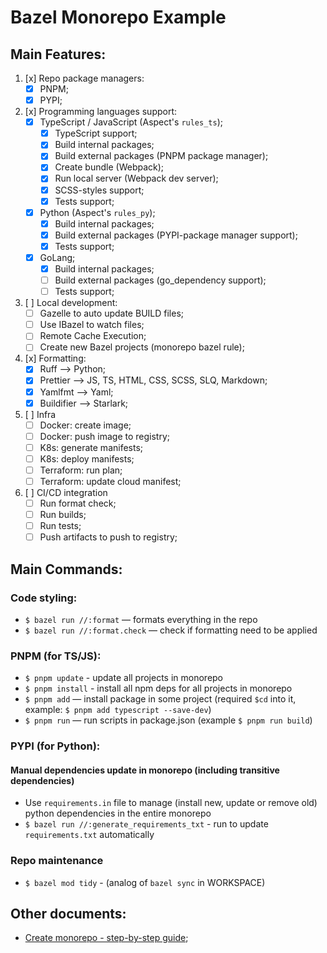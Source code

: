 # Bazel Monorepo Example

## Main Features:
1. [x] Repo package managers:
    - [x] PNPM;
    - [x] PYPI;
1. [x] Programming languages support:
    - [x] TypeScript / JavaScript (Aspect's `rules_ts`);
      - [x] TypeScript support;
      - [x] Build internal packages;
      - [x] Build external packages (PNPM package manager);
      - [x] Create bundle (Webpack);
      - [x] Run local server (Webpack dev server);
      - [x] SCSS-styles support;
      - [x] Tests support;
    - [x] Python (Aspect's `rules_py`);
      - [x] Build internal packages;
      - [x] Build external packages (PYPI-package manager support);
      - [x] Tests support;
    - [x] GoLang;
      - [x] Build internal packages;
      - [ ] Build external packages (go_dependency support);
      - [ ] Tests support;
1. [ ] Local development:
    - [ ] Gazelle to auto update BUILD files;
    - [ ] Use IBazel to watch files;
    - [ ] Remote Cache Execution;
    - [ ] Create new Bazel projects (monorepo bazel rule);
1. [x] Formatting:
    - [x] Ruff —> Python;
    - [x] Prettier —> JS, TS, HTML, CSS, SCSS, SLQ, Markdown;
    - [x] Yamlfmt —> Yaml;
    - [x] Buildifier —> Starlark;
1. [ ] Infra
    - [ ] Docker: create image;
    - [ ] Docker: push image to registry;
    - [ ] K8s: generate manifests;
    - [ ] K8s: deploy manifests;
    - [ ] Terraform: run plan;
    - [ ] Terraform: update cloud manifest;
1. [ ] CI/CD integration
    - [ ] Run format check;
    - [ ] Run builds;
    - [ ] Run tests;
    - [ ] Push artifacts to push to registry;

## Main Commands:
### Code styling:
  - `$ bazel run //:format` — formats everything in the repo
  - `$ bazel run //:format.check` — check if formatting need to be applied

### PNPM (for TS/JS):
  - `$ pnpm update` - update all projects in monorepo
  - `$ pnpm install` - install all npm deps for all projects in monorepo
  - `$ pnpm add` — install package in some project (required `$cd` into it, example: `$ pnpm add typescript --save-dev`)
  - `$ pnpm run` — run scripts in package.json (example `$ pnpm run build`)

### PYPI (for Python):
  #### Manual dependencies update in monorepo (including transitive dependencies)
  - Use `requirements.in` file to manage (install new, update or remove old) python dependencies in the entire monorepo
  - `$ bazel run //:generate_requirements_txt` - run to update `requirements.txt` automatically

### Repo maintenance
- `$ bazel mod tidy` - (analog of `bazel sync` in WORKSPACE)

## Other documents:
- [Create monorepo - step-by-step guide](./docs/CREATE_MONOREPO.MD);
